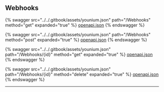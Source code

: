 ## Webhooks




{% swagger src="../../.gitbook/assets/younium.json" path="/Webhooks" method="get" expanded="true" %}
[openapi.json](./docs/.gitbook/assets/younium.json)
{% endswagger %}

{% swagger src="../../.gitbook/assets/younium.json" path="/Webhooks" method="post" expanded="true" %}
[openapi.json](./docs/.gitbook/assets/younium.json)
{% endswagger %}

{% swagger src="../../.gitbook/assets/younium.json" path="/Webhooks/{id}" method="get" expanded="true" %}
[openapi.json](./docs/.gitbook/assets/younium.json)
{% endswagger %}

{% swagger src="../../.gitbook/assets/younium.json" path="/Webhooks/{id}" method="delete" expanded="true" %}
[openapi.json](./docs/.gitbook/assets/younium.json)
{% endswagger %}


---
